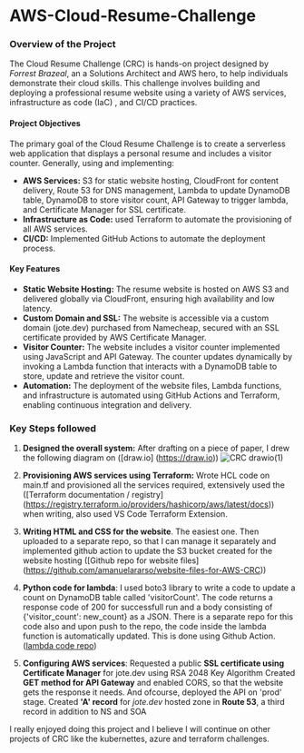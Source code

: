 # AWS-Cloud-Resume-Challenge

### Overview of the Project

The Cloud Resume Challenge (CRC) is hands-on project designed by *Forrest Brazeal*, an a Solutions Architect and AWS hero, to help individuals demonstrate their cloud skills. This challenge involves building and deploying a professional resume website using a variety of AWS services, infrastructure as code (IaC) , and CI/CD practices.

#### Project Objectives

The primary goal of the Cloud Resume Challenge is to create a serverless web application that displays a personal resume and includes a visitor counter. Generally, using and implementing:

- **AWS Services:** S3 for static website hosting, CloudFront for content delivery, Route 53 for DNS management, Lambda to update DynamoDB table, DynamoDB to store visitor count, API Gateway to trigger lambda, and Certificate Manager for SSL certificate.
- **Infrastructure as Code:** used Terraform to automate the provisioning of all AWS services.
- **CI/CD:** Implemented GitHub Actions to automate the deployment process.

#### Key Features

- **Static Website Hosting:** The resume website is hosted on AWS S3 and delivered globally via CloudFront, ensuring high availability and low latency.
- **Custom Domain and SSL:** The website is accessible via a custom domain (jote.dev) purchased from Namecheap, secured with an SSL certificate provided by AWS Certificate Manager.
- **Visitor Counter:** The website includes a visitor counter implemented using JavaScript and API Gateway. The counter updates dynamically by invoking a Lambda function that interacts with a DynamoDB table to store, update and retrieve the visitor count.
- **Automation:** The deployment of the website files, Lambda functions, and infrastructure is automated using GitHub Actions and Terraform, enabling continuous integration and delivery.

### Key Steps followed

1. **Designed the overall system:**
    After drafting on a piece of paper, I drew the following diagram on ([draw.io] (https://draw.io))
        ![CRC drawio(1)](https://github.com/user-attachments/assets/bbe2f656-a627-4ae0-b3af-3b3a01699f16)

2. **Provisioning AWS services using Terraform:**
    Wrote HCL code on main.tf and provisioned all the services required, extensively used the ([Terraform documentation / registry] (https://registry.terraform.io/providers/hashicorp/aws/latest/docs)) when writing, also used VS Code Terraform Extension.

3. **Writing HTML and CSS for the website**. The easiest one. 
    Then uploaded to a separate repo, so that I can manage it separately and 
    implemented github action to update the S3 bucket created for the website hosting
    ([Github repo for  website files] (https://github.com/amanuelararso/website-files-for-AWS-CRC))

4. **Python code for lambda**:
    I used boto3 library to write a code to update a count on DynamoDB table called 'visitorCount'. The code returns a response code of 200 for successfull run and a body consisting of {'visitor_count': new_count} as a JSON.
    There is a separate repo for this code also and upon push to the repo, the code inside the lambda function is automatically updated. This is done using Github Action. 
    ([lambda code repo](https://github.com/amanuelararso/lambda-code-for-AWS-CRC))

5. **Configuring AWS services**:
    Requested a public **SSL certificate using Certificate Manager** for jote.dev using RSA 2048 Key Algorithm
    Created **GET method for API Gateway** and enabled CORS, so that the website gets the response it needs. And ofcourse, deployed the API on 'prod' stage.
    Created **'A' record** for *jote.dev* hosted zone in **Route 53**, a third record in addition to NS and SOA

I really enjoyed doing this project and I believe I will continue on other projects of CRC like the kubernettes, azure and terraform challenges.
